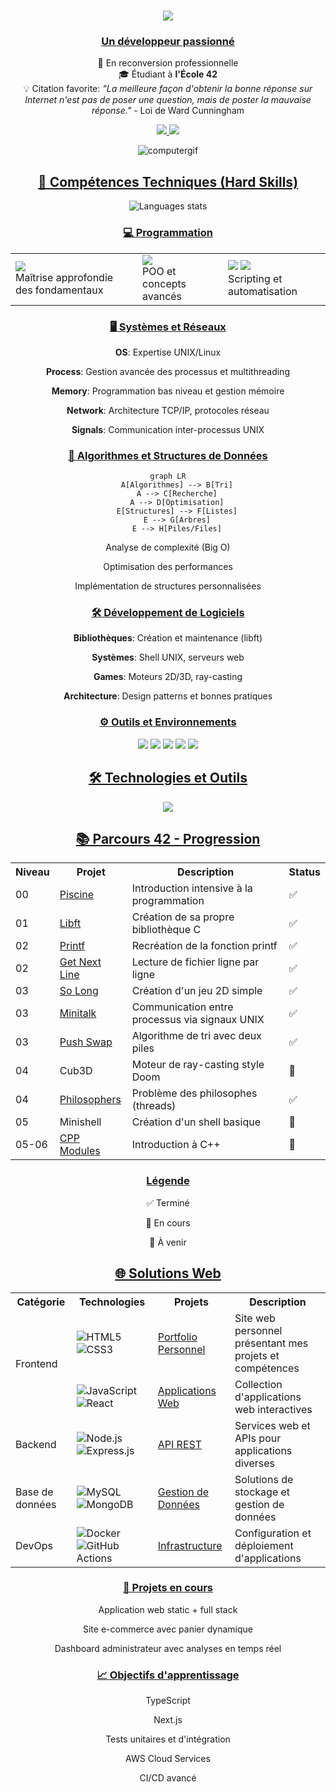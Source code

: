 <h1 align="center">
    <img src="https://readme-typing-svg.herokuapp.com/?font=Righteous&size=35&center=true&vCenter=true&width=500&height=70&duration=4000&lines=Hello+World!+👋;+I'm+Isaac+Naranjo!!!;" />
</h1>

<h3 align="center"><u>Un développeur passionné</u></h3>

<div align="center">
    <p>
        🔄 En reconversion professionnelle<br>
        🎓 Étudiant à <strong>l'École 42</strong><br>
        💡 Citation favorite: <em>"La meilleure façon d'obtenir la bonne réponse sur Internet n'est pas de poser une question, mais de poster la mauvaise réponse."</em> - Loi de Ward Cunningham
    </p>
</div>

<div align="center"> 
    <a href="mailto:isaac.naranjo.e.g@gmail.com">
        <img src="https://img.shields.io/badge/Gmail-333333?style=for-the-badge&logo=gmail&logoColor=red" />
    </a>
    <a href="https://www.linkedin.com/in/isaac-naranjo/" target="_blank">
        <img src="https://img.shields.io/badge/LinkedIn-0077B5?style=for-the-badge&logo=linkedin&logoColor=white" target="_blank" />
    </a>
</div>

<p align="center">
    <img src="https://github.com/Arcadiastyx/Arcadiastyx/assets/72890174/a754d3a1-5617-46b5-b2fd-fe45ed0872cf" alt="computergif"/>
</p>

<h2 align="center"><u>🎯 Compétences Techniques (Hard Skills)</u></h2>

<div align="center">
    <img src="https://github-readme-stats.vercel.app/api/top-langs/?username=Arcadiastyx&theme=dark&hide_border=true&layout=compact&langs_count=6" alt="Languages stats"/>
</div>

<h3 align="center"><u>💻 Programmation</u></h3>

<div align="center">
<table>
    <tr>
        <td>
            <img src="https://img.shields.io/badge/C-00599C?style=for-the-badge&logo=c&logoColor=white"/> 
            <br/>Maîtrise approfondie des fondamentaux
        </td>
        <td>
            <img src="https://img.shields.io/badge/C++-00599C?style=for-the-badge&logo=c%2B%2B&logoColor=white"/>
            <br/>POO et concepts avancés
        </td>
        <td>
            <img src="https://img.shields.io/badge/Python-3776AB?style=for-the-badge&logo=python&logoColor=white"/>
            <img src="https://img.shields.io/badge/Shell-121011?style=for-the-badge&logo=gnu-bash&logoColor=white"/>
            <br/>Scripting et automatisation
        </td>
    </tr>
</table>
</div>

<h3 align="center"><u>🖥️ Systèmes et Réseaux</u></h3>

<div align="center">
    <p><strong>OS</strong>: Expertise UNIX/Linux</p>
    <p><strong>Process</strong>: Gestion avancée des processus et multithreading</p>
    <p><strong>Memory</strong>: Programmation bas niveau et gestion mémoire</p>
    <p><strong>Network</strong>: Architecture TCP/IP, protocoles réseau</p>
    <p><strong>Signals</strong>: Communication inter-processus UNIX</p>
</div>

<h3 align="center"><u>🧮 Algorithmes et Structures de Données</u></h3>

<div align="center">

```mermaid
graph LR
    A[Algorithmes] --> B[Tri]
    A --> C[Recherche]
    A --> D[Optimisation]
    E[Structures] --> F[Listes]
    E --> G[Arbres]
    E --> H[Piles/Files]
```

<p>Analyse de complexité (Big O)</p>
<p>Optimisation des performances</p>
<p>Implémentation de structures personnalisées</p>
</div>

<h3 align="center"><u>🛠️ Développement de Logiciels</u></h3>

<div align="center">
    <p><strong>Bibliothèques</strong>: Création et maintenance (libft)</p>
    <p><strong>Systèmes</strong>: Shell UNIX, serveurs web</p>
    <p><strong>Games</strong>: Moteurs 2D/3D, ray-casting</p>
    <p><strong>Architecture</strong>: Design patterns et bonnes pratiques</p>
</div>

<h3 align="center"><u>⚙️ Outils et Environnements</u></h3>

<div align="center">
    <img src="https://img.shields.io/badge/GIT-E44C30?style=for-the-badge&logo=git&logoColor=white"/>
    <img src="https://img.shields.io/badge/Docker-2CA5E0?style=for-the-badge&logo=docker&logoColor=white"/>
    <img src="https://img.shields.io/badge/Notion-000000?style=for-the-badge&logo=notion&logoColor=white"/>
    <img src="https://img.shields.io/badge/VIM-%2311AB00.svg?&style=for-the-badge&logo=vim&logoColor=white"/>
    <img src="https://img.shields.io/badge/VSCode-0078D4?style=for-the-badge&logo=visual%20studio%20code&logoColor=white"/>
</div>

<h2 align="center"><u>🛠️ Technologies et Outils</u></h2>

<div align="center">
    <img src="https://skillicons.dev/icons?i=c,cpp,html,css,vscode,github,figma,docker,notion" />
</div>

<h2 align="center"><u>📚 Parcours 42 - Progression</u></h2>

<table align="center">
    <tr>
        <th>Niveau</th>
        <th>Projet</th>
        <th>Description</th>
        <th>Status</th>
    </tr>
    <tr>
        <td>00</td>
        <td><a href="https://github.com/Arcadiastyx/42-Piscine">Piscine</a></td>
        <td>Introduction intensive à la programmation</td>
        <td>✅</td>
    </tr>
    <tr>
        <td>01</td>
        <td><a href="https://github.com/Arcadiastyx/Libft">Libft</a></td>
        <td>Création de sa propre bibliothèque C</td>
        <td>✅</td>
    </tr>
    <tr>
        <td>02</td>
        <td><a href="https://github.com/Arcadiastyx/Printf">Printf</a></td>
        <td>Recréation de la fonction printf</td>
        <td>✅</td>
    </tr>
    <tr>
        <td>02</td>
        <td><a href="https://github.com/Arcadiastyx/Get_next_line">Get Next Line</a></td>
        <td>Lecture de fichier ligne par ligne</td>
        <td>✅</td>
    </tr>
    <tr>
        <td>03</td>
        <td><a href="https://github.com/Arcadiastyx/so_long-2d-game">So Long</a></td>
        <td>Création d'un jeu 2D simple</td>
        <td>✅</td>
    </tr>
    <tr>
        <td>03</td>
        <td><a href="https://github.com/Arcadiastyx/Mini-Talk">Minitalk</a></td>
        <td>Communication entre processus via signaux UNIX</td>
        <td>✅</td>
    </tr>
    <tr>
        <td>03</td>
        <td><a href="https://github.com/Arcadiastyx/Push_Swap">Push Swap</a></td>
        <td>Algorithme de tri avec deux piles</td>
        <td>✅</td>
    </tr>
    <tr>
        <td>04</td>
        <td>Cub3D</td>
        <td>Moteur de ray-casting style Doom</td>
        <td>🔄</td>
    </tr>
    <tr>
        <td>04</td>
        <td><a href="https://github.com/Arcadiastyx/Philosopher">Philosophers</a></td>
        <td>Problème des philosophes (threads)</td>
        <td>✅</td>
    </tr>
    <tr>
        <td>05</td>
        <td>Minishell</td>
        <td>Création d'un shell basique</td>
        <td>📝</td>
    </tr>
    <tr>
        <td>05-06</td>
        <td><a href="https://github.com/Arcadiastyx/CPP_module">CPP Modules</a></td>
        <td>Introduction à C++</td>
        <td>🔄</td>
    </tr>
</table>

<div align="center">
<h3 align="center"><u>Légende</u></h3>
<p>✅ Terminé</p>
<p>🔄 En cours</p>
<p>📝 À venir</p>
</div>

<h2 align="center"><u>🌐 Solutions Web</u></h2>

<table align="center">
    <tr>
        <th>Catégorie</th>
        <th>Technologies</th>
        <th>Projets</th>
        <th>Description</th>
    </tr>
    <tr>
        <td rowspan="2">Frontend</td>
        <td>
            <img src="https://img.shields.io/badge/HTML5-E34F26?style=for-the-badge&logo=html5&logoColor=white" alt="HTML5"/>
            <img src="https://img.shields.io/badge/CSS3-1572B6?style=for-the-badge&logo=css3&logoColor=white" alt="CSS3"/>
        </td>
        <td><a href="#">Portfolio Personnel</a></td>
        <td>Site web personnel présentant mes projets et compétences</td>
    </tr>
    <tr>
        <td>
            <img src="https://img.shields.io/badge/JavaScript-F7DF1E?style=for-the-badge&logo=javascript&logoColor=black" alt="JavaScript"/>
            <img src="https://img.shields.io/badge/React-20232A?style=for-the-badge&logo=react&logoColor=61DAFB" alt="React"/>
        </td>
        <td><a href="#">Applications Web</a></td>
        <td>Collection d'applications web interactives</td>
    </tr>
    <tr>
        <td>Backend</td>
        <td>
            <img src="https://img.shields.io/badge/Node.js-43853D?style=for-the-badge&logo=node.js&logoColor=white" alt="Node.js"/>
            <img src="https://img.shields.io/badge/Express.js-404D59?style=for-the-badge" alt="Express.js"/>
        </td>
        <td><a href="#">API REST</a></td>
        <td>Services web et APIs pour applications diverses</td>
    </tr>
    <tr>
        <td>Base de données</td>
        <td>
            <img src="https://img.shields.io/badge/MySQL-00000F?style=for-the-badge&logo=mysql&logoColor=white" alt="MySQL"/>
            <img src="https://img.shields.io/badge/MongoDB-4EA94B?style=for-the-badge&logo=mongodb&logoColor=white" alt="MongoDB"/>
        </td>
        <td><a href="#">Gestion de Données</a></td>
        <td>Solutions de stockage et gestion de données</td>
    </tr>
    <tr>
        <td>DevOps</td>
        <td>
            <img src="https://img.shields.io/badge/Docker-2496ED?style=for-the-badge&logo=docker&logoColor=white" alt="Docker"/>
            <img src="https://img.shields.io/badge/GitHub_Actions-2088FF?style=for-the-badge&logo=github-actions&logoColor=white" alt="GitHub Actions"/>
        </td>
        <td><a href="#">Infrastructure</a></td>
        <td>Configuration et déploiement d'applications</td>
    </tr>
</table>

<h3 align="center"><u>🚀 Projets en cours</u></h3>

<div align="center">
    <p>Application web static + full stack</p>
    <p>Site e-commerce avec panier dynamique</p>
    <p>Dashboard administrateur avec analyses en temps réel</p>
</div>

<h3 align="center"><u>📈 Objectifs d'apprentissage</u></h3>

<div align="center">
    <p>TypeScript</p>
    <p>Next.js</p>
    <p>Tests unitaires et d'intégration</p>
    <p>AWS Cloud Services</p>
    <p>CI/CD avancé</p>
</div>
